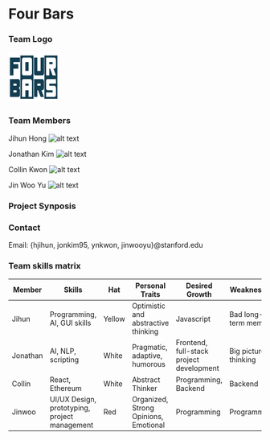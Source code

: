 # Four Bars

### Team Logo
<img src="./imgs/Logo_transparent.png" width="100" height="100">

### Team Members
Jihun Hong
![alt text](https://github.com/StanfordCS194/Team-14/blob/master/imgs/Hong_Profile_Pic.jpg)

Jonathan Kim
![alt text](https://github.com/StanfordCS194/Team-14/blob/master/imgs/Kim_Profile_Pic.jpg)

Collin Kwon
![alt text](https://github.com/StanfordCS194/Team-14/blob/master/imgs/Kwon_Profile_Pic.jpg)

Jin Woo Yu
![alt text](https://github.com/StanfordCS194/Team-14/blob/master/imgs/Yu_Profile_Pic.jpg)


### Project Synposis

### Contact
Email:
{hjihun, jonkim95, ynkwon, jinwooyu}@stanford.edu

### Team skills matrix
Member | Skills | Hat | Personal Traits | Desired Growth | Weaknesses
--- | --- | --- | --- | --- | ---
Jihun | Programming, AI, GUI skills | Yellow | Optimistic and abstractive thinking | Javascript | Bad long-term memory
Jonathan | AI, NLP, scripting | White | Pragmatic, adaptive, humorous | Frontend, full-stack project development | Big picture thinking
Collin | React, Ethereum | White | Abstract Thinker | Programming, Backend | Backend
Jinwoo | UI/UX Design, prototyping, project management | Red | Organized, Strong Opinions, Emotional | Programming | Programming
